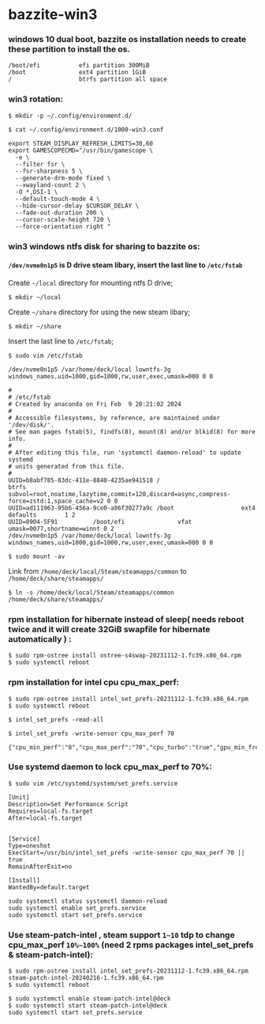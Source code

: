# bazzite-win3

### windows 10 dual boot, bazzite os installation needs to create these partition to install the os.

```
/boot/efi           efi partition 300MiB
/boot               ext4 partition 1GiB
/                   btrfs partition all space
```

### win3 rotation:
```
$ mkdir -p ~/.config/environment.d/
```

```
$ cat ~/.config/environment.d/1000-win3.conf 
```
```
export STEAM_DISPLAY_REFRESH_LIMITS=30,60
export GAMESCOPECMD="/usr/bin/gamescope \
  -e \
  --filter fsr \
  --fsr-sharpness 5 \
  --generate-drm-mode fixed \
  --xwayland-count 2 \
  -O *,DSI-1 \
  --default-touch-mode 4 \
  --hide-cursor-delay $CURSOR_DELAY \
  --fade-out-duration 200 \
  --cursor-scale-height 720 \
  --force-orientation right "
```
### win3 windows ntfs disk for sharing to bazzite os:
#### `/dev/nvme0n1p5` is D drive steam libary, insert the last line to `/etc/fstab`

Create `~/local` directory for mounting ntfs D drive;
```
$ mkdir ~/local
```

Create `~/share` directory for using the new steam libary;
```
$ mkdir ~/share
```

Insert the last line to `/etc/fstab`;
```
$ sudo vim /etc/fstab
```
```
/dev/nvme0n1p5 /var/home/deck/local lowntfs-3g windows_names,uid=1000,gid=1000,rw,user,exec,umask=000 0 0
```

```
#
# /etc/fstab
# Created by anaconda on Fri Feb  9 20:21:02 2024
#
# Accessible filesystems, by reference, are maintained under '/dev/disk/'.
# See man pages fstab(5), findfs(8), mount(8) and/or blkid(8) for more info.
#
# After editing this file, run 'systemctl daemon-reload' to update systemd
# units generated from this file.
#
UUID=b8abf785-83dc-411e-8840-4235ae941518 /                       btrfs   subvol=root,noatime,lazytime,commit=120,discard=async,compress-force=zstd:1,space_cache=v2 0 0
UUID=ad111963-95b6-456a-9ce0-a86f30277a9c /boot                   ext4    defaults        1 2
UUID=8904-5F91          /boot/efi               vfat    umask=0077,shortname=winnt 0 2
/dev/nvme0n1p5 /var/home/deck/local lowntfs-3g windows_names,uid=1000,gid=1000,rw,user,exec,umask=000 0 0
```

```
$ sudo mount -av
```

Link from `/home/deck/local/Steam/steamapps/common` to `/home/deck/share/steamapps/`

```
$ ln -s /home/deck/local/Steam/steamapps/common /home/deck/share/steamapps/
```

### rpm installation for hibernate instead of sleep( needs reboot twice and it will create 32GiB swapfile for hibernate automatically ) :
```
$ sudo rpm-ostree install ostree-s4swap-20231112-1.fc39.x86_64.rpm
$ sudo systemctl reboot
```

### rpm installation for intel cpu cpu_max_perf:
```
$ sudo rpm-ostree install intel_set_prefs-20231112-1.fc39.x86_64.rpm
$ sudo systemctl reboot
```

```
$ intel_set_prefs -read-all
```

```
$ intel_set_prefs -write-sensor cpu_max_perf 70
```

```
{"cpu_min_perf":"8","cpu_max_perf":"70","cpu_turbo":"true","gpu_min_freq":"100","gpu_max_freq":"1300","gpu_min_limit":"350","gpu_max_limit":"1300","gpu_boost_freq":"1300","gpu_cur_freq":"350","cpu_governor":"powersave","intel_rapl_short":"40","intel_rapl_long":"162"}
```

### Use systemd daemon to lock cpu_max_perf to 70%:
```
$ sudo vim /etc/systemd/system/set_prefs.service
```
```
[Unit]
Description=Set Performance Script
Requires=local-fs.target
After=local-fs.target


[Service]
Type=oneshot
ExecStart=/usr/bin/intel_set_prefs -write-sensor cpu_max_perf 70 || true
RemainAfterExit=no

[Install]
WantedBy=default.target
```

```
sudo systemctl status systemctl daemon-reload
sudo systemctl enable set_prefs.service
sudo systemctl start set_prefs.service
```

### Use steam-patch-intel , steam support `1~10` tdp to change cpu_max_perf `10%~100%` (need 2 rpms packages intel_set_prefs & steam-patch-intel):
```
$ sudo rpm-ostree install intel_set_prefs-20231112-1.fc39.x86_64.rpm steam-patch-intel-20240216-1.fc39.x86_64.rpm
$ sudo systemctl reboot
```

```
$ sudo systemctl enable steam-patch-intel@deck
$ sudo systemctl start steam-patch-intel@deck
sudo systemctl start set_prefs.service
```
